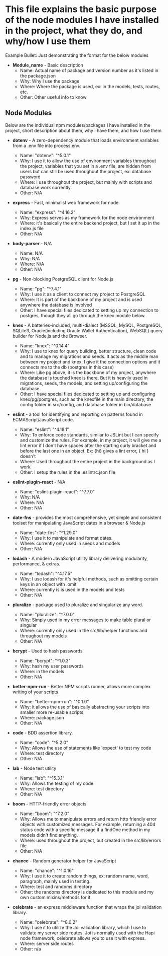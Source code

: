 # This file explains the basic purpose of the node modules I have installed in the project, what they do, and why/how I use them

Example Bullet: Just demonstrating the format for the below modules
* **Module_name** - Basic description
	* Name: Actual name of package and version number as it's listed in the package.json
	* Why: Why I use the package
	* Where: Where the package is used, ex: in the models, tests, routes, etc.
	* Other: Other useful info to know



## Node Modules
Below are the individual npm modules/packages I have installed in the project, short description about them, why I have them, and how I use them

* **dotenv** - A zero-dependency module that loads environment variables from a .env file into process.env.
	* Name: "dotenv": "^5.0.1"
	* Why: I use it to allow the use of environment variables throughout the project, variables that you set in a .env file, are hidden from users but can still be used throughout the project, ex: database password
	* Where: I use throughout the project, but mainly with scripts and database work currently.
	* Other: N/A

* **express** - Fast, minimalist web framework for node
	* Name: "express": "^4.16.2"
	* Why: Express serves as my framework for the node environment
	* Where: it's basically the entire backend project, but I set it up in the index.js file
	* Other: N/A

* **body-parser** - N/A
	* Name: N/A
	* Why: N/A
	* Where: N/A
	* Other: N/A

* **pg** - Non-blocking PostgreSQL client for Node.js
	* Name: "pg": "^7.4.1"
	* Why: I use it as a client to connect my project to PostgreSQL
	* Where: It is part of the backbone of my project and is used anywhere the database is involved
	* Other: I have special files dedicated to setting up my connection to postgres, though they all go through the knex module below.

* **knex** - A batteries-included, multi-dialect (MSSQL, MySQL, PostgreSQL, SQLite3, Oracle(including Oracle Wallet Authentication), WebSQL) query builder for Node.js and the Browser.
	* Name: "knex": "^0.14.4"
	* Why: I use to knex for query building, better structure, clean code and to manage my migrations and seeds. It acts as the middle man between my project and knex, I give it the connection options and it connects me to the db (postgres in this case)
	* Where: Like pg above, it is the backbone of my project, anywhere the database is touched knex is there. But it is heavily used in migrations, seeds, the models, and setting up/configuring the database.
	* Other: I have special files dedicated to setting up and configuring knex/pg/postgres, such as the knexfile in the main directory, the config folder in src/config, and database folder in bin/database

* **eslint** - a tool for identifying and reporting on patterns found in ECMAScript/JavaScript code.
	* Name: "eslint": "^4.18.1"
	* Why: To enforce code standards, similar to JSLint but I can specify and customize the rules. For example, in my project, it will give me a lint error if I don't have spaces after the starting curly bracket and before the last one in an object. Ex: {hi} gives a lint error, { hi } doesn't
	* Where: Used throughout the entire project in the background as I work
	* Other: I setup the rules in the .eslintrc.json file

* **eslint-plugin-react** - N/A
	* Name: "eslint-plugin-react": "^7.7.0"
	* Why: N/A
	* Where: N/A
	* Other: N/A

* **date-fns** - provides the most comprehensive, yet simple and consistent toolset for manipulating JavaScript dates in a browser & Node.js
	* Name: "date-fns": "^1.29.0"
	* Why: I use it to manipulate and format dates.
	* Where: currently only used in seeds and models
	* Other: N/A

* **lodash** - A modern JavaScript utility library delivering modularity, performance, & extras.
	* Name: "lodash": "^4.17.5"
	* Why: I use lodash for it's helpful methods, such as omitting certain keys in an object with .omit
	* Where: currently is is used in the models and tests
	* Other: N/A

* **pluralize** - package used to pluralize and singularize any word.
	* Name: "pluralize": "^7.0.0"
	* Why: Simply used in my error messages to make table plural or singular
	* Where: currently only used in the src/lib/helper functions and throughout my models
	* Other: N/A

* **bcrypt** - Used to hash passwords
	* Name: "bcrypt": "^1.0.3"
	* Why: hash my user passwords
	* Where: in the models
	* Other: N/A

* **better-npm-run** - Better NPM scripts runner, allows more complex writing of your scripts
	* Name: "better-npm-run": "^0.1.0"
	* Why: it allows the use of basically abstracting your scripts into smaller more re-usable scripts.
	* Where: package.json
	* Other: N/A

* **code** - BDD assertion library.
	* Name: "code": "^5.2.0"
	* Why: Allows the use of statements like 'expect' to test my code
	* Where: test directory
	* Other: N/A

* **lab** - Node test utility
	* Name: "lab": "^15.3.1"
	* Why: Allows the testing of my code
	* Where: test directory
	* Other: N/A

* **boom** - HTTP-friendly error objects
	* Name: "boom": "^7.2.0"
	* Why: Allows me to manipulate errors and return http friendly error objects with customized messages. For example, returning a 404 status code with a specific message if a findOne method in my models didn't find anything.
	* Where: used throughout the project, but created in the src/lib/errors file
	* Other: N/A

* **chance** - Random generator helper for JavaScript
	* Name: "chance": "^1.0.16"
	* Why: I use it to create random things, ex: random name, word, paragraph, mainly used in testing.
	* Where: test and randoms directory
	* Other: the randoms directory is dedicated to this module and my own custom mixins/methods for it

* **celebrate** - an express middleware function that wraps the joi validation library.
	* Name: "celebrate": "^8.0.2"
	* Why: I use it to utilize the Joi validation library, which I use to validate my server side routes. Joi is normally used with the Hapi node framework, celebrate allows you to use it with express.
	* Where: server side routes
	* Other: n/a
